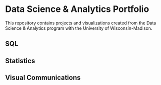 # Data Science & Analytics Portfolio
This repository contains projects and visualizations created from the Data Science & Analytics program with the University of Wisconsin-Madison.

## SQL

## Statistics

## Visual Communications
